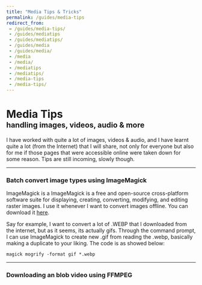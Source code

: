 ```yaml
---
title: "Media Tips & Tricks"
permalink: /guides/media-tips
redirect_from:
 = /guides/media-tips/
 - /guides/mediatips
 - /guides/mediatips/
 - /guides/media
 - /guides/media/
 - /media
 - /media/
 - /mediatips
 - /mediatips/
 - /media-tips
 - /media-tips/
---
```


# Media Tips<br><span style="font-size:70%;">handling images, videos, audio & more
I have worked with quite a lot of images, videos & audio, and I have learnt quite a lot (from the Internet) that I will share, not only for everyone but also for me if those pages that were accessible online were taken down for some reason. Tips are still incoming, slowly though.

---

### Batch convert image types using ImageMagick

ImageMagick is a ImageMagick is a free and open-source cross-platform software suite for displaying, creating, converting, modifying, and editing raster images. I use it whenever I want to convert images offline. You can download it <a href="https://imagemagick.org/script/download.php" target="_blank">here</a>.

Say for example, I want to convert a lot of .WEBP that I downloaded from the internet, but as it seems, its actually gifs. Through the command prompt, I can use ImageMagick to create new .gif from reading the .webp, basically making a duplicate to your liking. The code is as showed below: 

``` console
magick mogrify -format gif *.webp
```

---

### Downloading an blob video using FFMPEG
